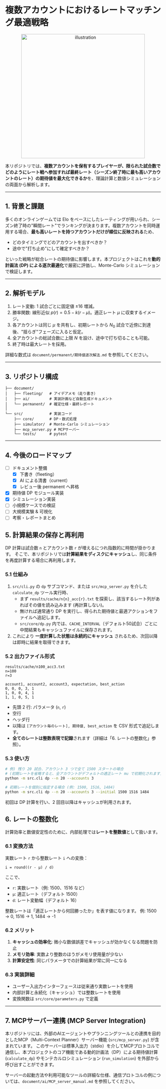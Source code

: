 # 複数アカウントにおけるレートマッチング最適戦略

<p align="center">
  <img src="https://user-images.githubusercontent.com/placeholder/elo.png" width="400" alt="illustration"/>
</p>

本リポジトリでは、**複数アカウントを保有するプレイヤーが、限られた試合数でどのようにレート戦へ参加すれば最終レート（シーズン終了時に最も高いアカウントのレート）の期待値を最大化できるか**を、理論計算と数値シミュレーションの両面から解析します。

---

## 1. 背景と課題
多くのオンラインゲームでは Elo をベースにしたレーティングが用いられ、シーズン終了時の"瞬間レート"でランキングが決まります。複数アカウントを同時運用する場合、**最も高いレートを持つアカウントだけが順位に反映される**ため、

* どのタイミングでどのアカウントを出すべきか？
* 途中で"打ち止め"にして確定すべきか？

といった戦略が総合レートの期待値に影響します。本プロジェクトはこれを**動的計画法 (DP) による逐次最適化**で厳密に評価し、Monte-Carlo シミュレーションで検証します。

---

## 2. 解析モデル
1. レート変動: 1 試合ごとに固定値 $\pm 16$ 増減。
2. 勝率関数: 線形近似 $p(r)=0.5 - k (r - \mu)$。適正レート $\mu$ に収束するイメージ。
3. 各アカウントは同じ $\mu$ を共有し、初期レートから $N_0$ 試合で近傍に到達後、"揺らぎ"フェーズに入ると仮定。
4. 全アカウントの総試合数に上限 $N$ を設け、途中で打ち切ることも可能。
5. 終了時は最大レートを採用。

詳細な数式は `document/permanent/期待値逐次解法.md` を参照してください。

---

## 3. リポジトリ構成
```
├── document/
│   ├── fleeting/   # アイデアメモ（走り書き）
│   ├── ai/         # 実装計画など自動生成ドキュメント
│   └── permanent/  # 確定仕様・最終レポート
│
└── src/            # 実装コード
    ├── core/       # DP・数式処理
    ├── simulator/  # Monte-Carlo シミュレーション
    ├── mcp_server.py # MCPサーバー
    └── tests/      # pytest
```

---

## 4. 今後のロードマップ
- [ ] ドキュメント整備
  - [x] 下書き（fleeting）
  - [x] AI による清書（current）
  - [x] レビュー後 permanent へ昇格
- [x] 期待値 DP モジュール実装
- [x] シミュレーション実装
- [ ] 小規模ケースでの検証
- [ ] 大規模実験 & 可視化
- [ ] 考察・レポートまとめ

## 5. 計算結果の保存と再利用

DP 計算は試合数 `n` とアカウント数 `r` が増えるにつれ指数的に時間が掛かります。
そこで、本リポジトリでは**計算結果をディスクにキャッシュ**し、同じ条件を再度計算する場合に再利用します。

### 5.1 仕組み
1. `src/cli.py` の `dp` サブコマンド、または `src/mcp_server.py` を介した `calculate_dp` ツール実行時、
   - まず `results/cache/n{n}_acc{r}.txt` を探索し、該当するレート列があればその値を読み込みます (再計算しない)。
   - 無ければ通常通り DP を実行し、得られた期待値と最適アクションをファイルへ追記します。
   - `src/core/dp.py` 内では、`CACHE_INTERVAL`（デフォルト50試合）ごとに中間結果もキャッシュファイルに保存されます。
2. これにより **一度計算した状態は永続的にキャッシュ** されるため、次回以降は即時に結果を取得できます。

### 5.2 出力ファイル形式
```
results/cache/n100_acc3.txt
n=100
r=3

account1, account2, account3, expectation, best_action
0, 0, 0, 3, 1
1, 0, 0, 4, 1
1, 1, 0, 5, 1
```
* 先頭 2 行: パラメータ (`n`, `r`)
* 空行
* ヘッダ行
* 以降は `[アカウント毎のレート], 期待値, best_action` を CSV 形式で追記します。
* **全てのレートは整数表現で記録**されます（詳細は「6. レートの整数化」参照）。

### 5.3 使い方
```bash
# 例) 残り 20 試合、アカウント 3 つで全て 1500 スタートの場合
# (初期レートを省略すると、全アカウントがデフォルトの適正レート mu で初期化されます)
python -m src.cli dp --n 20 --accounts 3

# 初期レートを個別に指定する場合 (例: 1500, 1516, 1484)
python -m src.cli dp --n 20 --accounts 3 --initial 1500 1516 1484
```
初回は DP 計算を行い、2 回目以降はキャッシュが利用されます。

## 6. レートの整数化

計算効率と数値安定性のために、内部処理では**レートを整数値**として扱います。

### 6.1 変換方法
実数レート `r` から整数レート `i` への変換：
```
i = round((r - μ) / d)
```
ここで、
- `r`: 実数レート（例: 1500、1516 など）
- `μ`: 適正レート（デフォルト 1500）
- `d`: レート変動幅（デフォルト 16）

整数レートは「適正レートから何回勝ったか」を表す値になります。
例: 1500 → 0, 1516 → 1, 1484 → -1

### 6.2 メリット
1. **キャッシュの効率化**: 微小な数値誤差でキャッシュが効かなくなる問題を防止
2. **メモリ効率**: 実数より整数のほうがメモリ使用量が少ない
3. **計算安定性**: 同じパラメータでの計算結果が常に同一になる

### 6.3 実装詳細
- ユーザー入出力インターフェースは従来通り実数レートを使用
- 内部計算と永続化（キャッシュ）では整数レートを使用
- 変換関数は `src/core/parameters.py` で定義

---

## 7. MCPサーバー連携 (MCP Server Integration)

本リポジトリには、外部のAIエージェントやプランニングツールとの連携を目的としたMCP（Multi-Context Planner）サーバー機能 (`src/mcp_server.py`) が含まれています。
このサーバーは標準入出力（stdio）を介してMCPプロトコルで通信し、本プロジェクトのコア機能である動的計画法（DP）による期待値計算 (`calculate_dp`) やモンテカルロシミュレーション (`run_simulation`) を外部から呼び出すことができます。

サーバーの起動方法や利用可能なツールの詳細な仕様、通信プロトコルの例については、`document/ai/MCP_server_manual.md` を参照してください。
